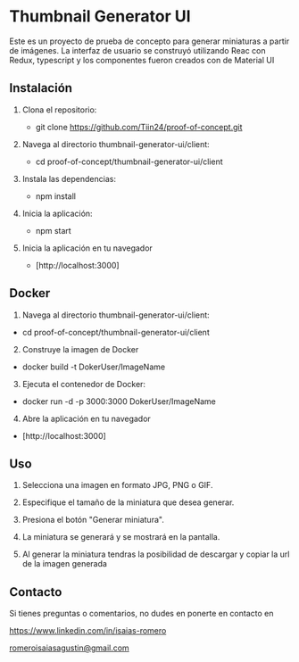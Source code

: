 # Thumbnail Generator UI

Este es un proyecto de prueba de concepto para generar miniaturas a partir de imágenes. La interfaz de usuario se construyó utilizando Reac con Redux, typescript y los componentes fueron creados con de Material UI 

## Instalación

1. Clona el repositorio:

   - git clone https://github.com/Tiin24/proof-of-concept.git

2. Navega al directorio thumbnail-generator-ui/client:

   - cd proof-of-concept/thumbnail-generator-ui/client

3. Instala las dependencias:

   - npm install

4. Inicia la aplicación:

   - npm start

5. Inicia la aplicación en tu navegador

   - [http://localhost:3000]


## Docker 

1. Navega al directorio thumbnail-generator-ui/client:

  - cd proof-of-concept/thumbnail-generator-ui/client

2. Construye la imagen de Docker

  - docker build -t DokerUser/ImageName

3. Ejecuta el contenedor de Docker:

  - docker run -d -p 3000:3000 DokerUser/ImageName

4. Abre la aplicación en tu navegador

  - [http://localhost:3000]

## Uso
 
1. Selecciona una imagen en formato JPG, PNG o GIF.

2. Especifique el tamaño de la miniatura que desea generar.

3. Presiona el botón "Generar miniatura".

4. La miniatura se generará y se mostrará en la pantalla.

5. Al generar la miniatura tendras la posibilidad de descargar y copiar la url de la imagen generada

## Contacto

Si tienes preguntas o comentarios, no dudes en ponerte en contacto en

https://www.linkedin.com/in/isaias-romero

romeroisaiasagustin@gmail.com
